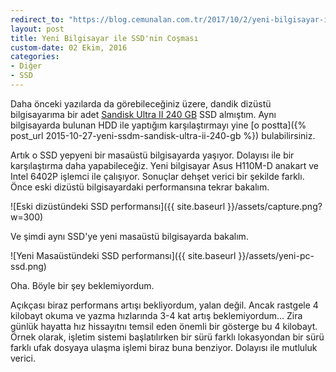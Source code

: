 ```yaml
---
redirect_to: "https://blog.cemunalan.com.tr/2017/10/2/yeni-bilgisayar-ile-ssdnin-cosmasi"
layout: post
title: Yeni Bilgisayar ile SSD'nin Coşması
custom-date: 02 Ekim, 2016
categories: 
- Diğer
- SSD
---
```

Daha önceki yazılarda da görebileceğiniz üzere, dandik dizüstü bilgisayarıma bir adet [Sandisk Ultra II 240 GB](https://www.webdenal.com/sandisk-sdssdhii-240g-g25_714616.html) SSD almıştım. Aynı bilgisayarda bulunan HDD ile yaptığım karşılaştırmayı yine [o postta]({% post_url 2015-10-27-yeni-ssdm-sandisk-ultra-ii-240-gb %}) bulabilirsiniz. 

Artık o SSD yepyeni bir masaüstü bilgisayarda yaşıyor. Dolayısı ile bir karşılaştırma daha yapabileceğiz. Yeni bilgisayar Asus H110M-D anakart ve Intel 6402P işlemci ile çalışıyor. Sonuçlar dehşet verici bir şekilde farklı. Önce eski dizüstü bilgisayardaki performansına tekrar bakalım. 

![Eski dizüstündeki SSD performansı]({{ site.baseurl }}/assets/capture.png?w=300)

Ve şimdi aynı SSD'ye yeni masaüstü bilgisayarda bakalım. 

![Yeni Masaüstündeki SSD performansı]({{ site.baseurl }}/assets/yeni-pc-ssd.png)

Oha. Böyle bir şey beklemiyordum.

Açıkçası biraz performans artışı bekliyordum, yalan değil. Ancak rastgele 4 kilobayt okuma ve yazma hızlarında 3-4 kat artış beklemiyordum... Zira günlük hayatta hız hissayıtnı temsil eden önemli bir gösterge bu 4 kilobayt. Örnek olarak, işletim sistemi başlatılırken bir sürü farklı lokasyondan bir sürü farklı ufak dosyaya ulaşma işlemi biraz buna benziyor. Dolayısı ile mutluluk verici. 

